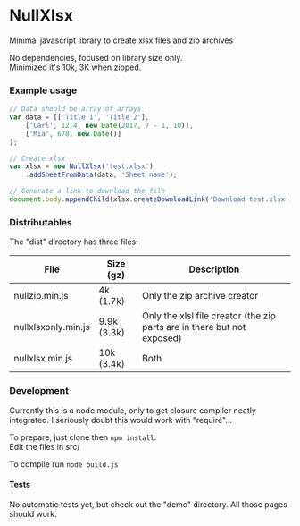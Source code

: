 # NullXlsx



Minimal javascript library to create xlsx files and zip archives

No dependencies, focused on library size only.  
Minimized it's 10k, 3K when zipped.


### Example usage

```javascript
// Data should be array of arrays
var data = [['Title 1', 'Title 2'], 
	['Carl', 12.4, new Date(2017, 7 - 1, 10)], 
	['Mia', 678, new Date()]
];

// Create xlsx
var xlsx = new NullXlsx('test.xlsx')
	.addSheetFromData(data, 'Sheet name');

// Generate a link to download the file
document.body.appendChild(xlsx.createDownloadLink('Download test.xlsx'));
```


### Distributables
The "dist" directory has three files:  



File | Size (gz) |  Description
--- | --- | ---
nullzip.min.js | 4k (1.7k) | Only the zip archive creator
nullxlsxonly.min.js | 9.9k (3.3k) | Only the xlsl file creator (the zip parts are in there but not exposed)
nullxlsx.min.js | 10k (3.4k) | Both


### Development

Currently this is a node module, only to get closure compiler neatly integrated. I seriously doubt this would work with "require"...

To prepare, just clone then `npm install`.  
Edit the files in src/

To compile run `node build.js`

#### Tests

No automatic tests yet, but check out the "demo" directory. All those pages should work. 